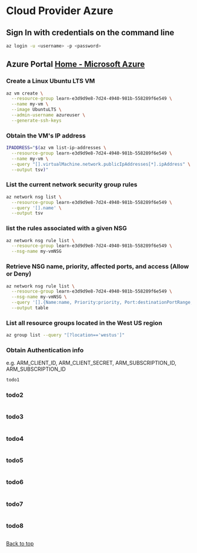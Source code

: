 # Cloud Provider Azure

## Sign In with credentials on the command line
``` bash
az login -u <username> -p <password>
```
## Azure Portal [Home - Microsoft Azure](https://portal.azure.com/#home)

### Create a Linux Ubuntu LTS VM

```bash
az vm create \
  --resource-group learn-e3d9d9e8-7d24-4940-981b-558289f6e549 \
  --name my-vm \
  --image UbuntuLTS \
  --admin-username azureuser \
  --generate-ssh-keys
```

### Obtain the VM's IP address

```bash
IPADDRESS="$(az vm list-ip-addresses \
  --resource-group learn-e3d9d9e8-7d24-4940-981b-558289f6e549 \
  --name my-vm \
  --query "[].virtualMachine.network.publicIpAddresses[*].ipAddress" \
  --output tsv)"
```

### List the current network security group rules

```bash
az network nsg list \
  --resource-group learn-e3d9d9e8-7d24-4940-981b-558289f6e549 \
  --query '[].name' \
  --output tsv
```

### list the rules associated with a given NSG

```bash
az network nsg rule list \
  --resource-group learn-e3d9d9e8-7d24-4940-981b-558289f6e549 \
  --nsg-name my-vmNSG
```

### Retrieve NSG name, priority, affected ports, and access (Allow or Deny)

```bash
az network nsg rule list \
  --resource-group learn-e3d9d9e8-7d24-4940-981b-558289f6e549 \
  --nsg-name my-vmNSG \
  --query '[].{Name:name, Priority:priority, Port:destinationPortRange, Access:access}' \
  --output table
```

### List all resource groups located in the West US region

```bash
az group list --query "[?location=='westus']"
```

### Obtain Authentication info 
e.g. ARM_CLIENT_ID, ARM_CLIENT_SECRET, ARM_SUBSCRIPTION_ID, ARM_SUBSCRIPTION_ID
```bash
todo1
```

### todo2

```bash

```

### todo3

```bash

```

### todo4

```bash

```

### todo5

```bash

```

### todo6

```bash

```

### todo7

```bash

```

### todo8

```bash

```

[Back to top](#)